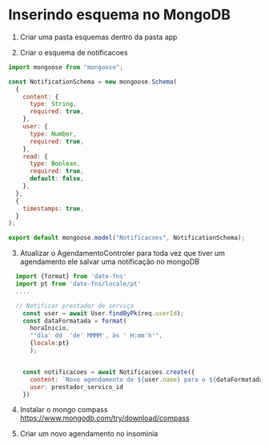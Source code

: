 # Inserindo esquema no MongoDB

1. Criar uma pasta esquemas dentro da pasta app

2. Criar o esquema de notificacoes

```javascript
import mongoose from "mongoose";

const NotificationSchema = new mongoose.Schema(
  {
    content: {
      type: String,
      required: true,
    },
    user: {
      type: Number,
      required: true,
    },
    read: {
      type: Boolean,
      required: true,
      default: false,
    },
  },
  {
    timestamps: true,
  }
);

export default mongoose.model("Notificacoes", NotificationSchema);
```

3. Atualizar o AgendamentoControler para toda vez que tiver um agendamento ele salvar uma notificação no mongoDB

```javascript
  import {format} from 'date-fns'
  import pt from 'date-fns/locale/pt'
  ....

  // Notificar prestador de serviço
    const user = await User.findByPk(req.userId);
    const dataFormatada = format(
      horaInicio,
      "'dia' dd  'de' MMMM', às ' H:mm'h'",
      {locale:pt}
      );


    const notificacoes = await Notificacoes.create({
      content: `Novo agendamento de ${user.name} para o ${dataFormatada}`,
      user: prestador_servico_id
    })
```

4. Instalar o mongo compass
   https://www.mongodb.com/try/download/compass

5. Criar um novo agendamento no insominia
